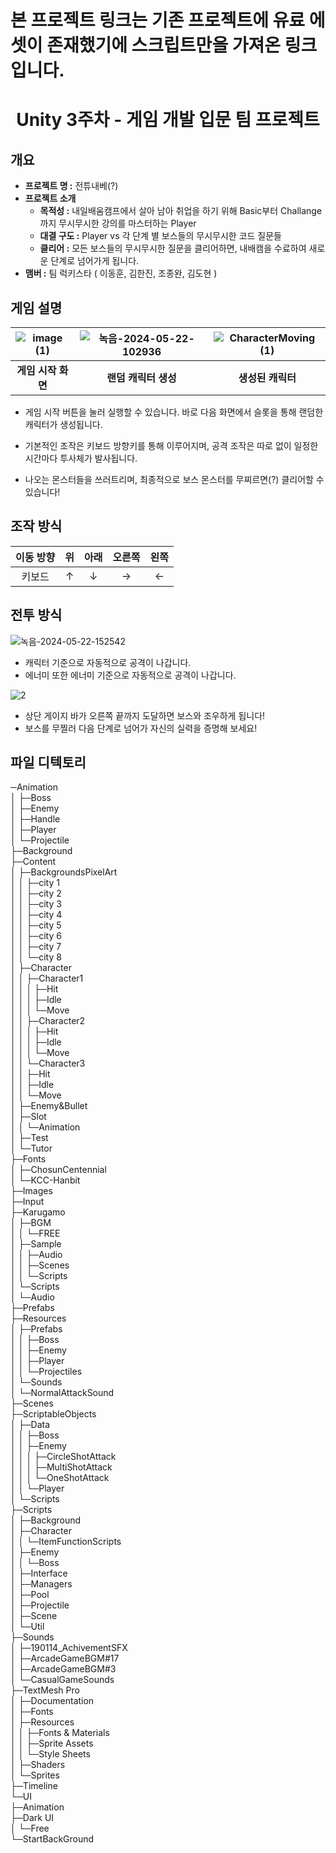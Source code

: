 # 본 프로젝트 링크는 기존 프로젝트에 유료 에셋이 존재했기에 스크립트만을 가져온 링크입니다.


# <center>Unity 3주차 - 게임 개발 입문 팀 프로젝트</center>

## 개요

- **프로젝트 명 :**  전튜내베(?)
- **프로젝트 소개**
  - **목적성 :** 내일배움캠프에서 살아 남아 취업을 하기 위해 Basic부터 Challange까지 무시무시한 강의를 마스터하는 Player
  - **대결 구도 :** Player vs 각 단계 별 보스들의 무시무시한 코드 질문들
  - **클리어 :** 모든 보스들의 무시무시한 질문을 클리어하면, 내배캠을 수료하여 새로운 단계로 넘어가게 됩니다.
- **맴버 :** 팀 럭키스타 ( 이동훈, 김한진, 조종완, 김도현 )

## 게임 설명

|![image (1)](https://github.com/kuraqura88/777Project/assets/167050509/2119c2e6-8d20-446c-999b-59d2d0c2d2e7)|![녹음-2024-05-22-102936](https://github.com/kuraqura88/777Project/assets/167050509/0f664bda-9cec-4ecd-9b98-ebae25b0de5b)|![CharacterMoving (1)](https://github.com/kuraqura88/777Project/assets/167050509/9fb03c4b-02f2-4e5e-8412-5b09a264b823)|
|:---:|:---:|:---:|
|**게임 시작 화면**|**랜덤 캐릭터 생성**|**생성된 캐릭터**|

- 게임 시작 버튼을 눌러 실행할 수 있습니다. 바로 다음 화면에서 슬롯을 통해 랜덤한 캐릭터가 생성됩니다.

- 기본적인 조작은 키보드 방향키를 통해 이루어지며, 공격 조작은 따로 없이 일정한 시간마다 투사체가 발사됩니다.

- 나오는 몬스터들을 쓰러트리며, 최종적으로 보스 몬스터를 무찌르면(?) 클리어할 수 있습니다!


## 조작 방식

|이동 방향|위|아래|오른쪽|왼쪽|
|:---:|:---:|:---:|:---:|:---:|
|키보드|↑|↓|→|←|

## 전투 방식

![녹음-2024-05-22-152542](https://github.com/kuraqura88/777Project/assets/167050509/fb1f5a3f-4bc5-43cd-9c6a-a6634dd52192)

- 캐릭터 기준으로 자동적으로 공격이 나갑니다.
- 에너미 또한 에너미 기준으로 자동적으로 공격이 나갑니다.

![2](https://github.com/kuraqura88/777Project/assets/167050509/58a30877-4d14-4ab5-8043-b06cd6b3c7f1)


- 상단 게이지 바가 오른쪽 끝까지 도달하면 보스와 조우하게 됩니다!
- 보스를 무찔러 다음 단계로 넘어가 자신의 실력을 증명해 보세요!


## 파일 디텍토리

─Animation  
│  ├─Boss  
│  ├─Enemy  
│  ├─Handle  
│  ├─Player  
│  └─Projectile  
├─Background  
├─Content  
│  ├─BackgroundsPixelArt  
│  │  ├─city 1  
│  │  ├─city 2  
│  │  ├─city 3  
│  │  ├─city 4  
│  │  ├─city 5  
│  │  ├─city 6  
│  │  ├─city 7  
│  │  └─city 8  
│  ├─Character  
│  │  ├─Character1  
│  │  │  ├─Hit  
│  │  │  ├─Idle  
│  │  │  └─Move  
│  │  ├─Character2  
│  │  │  ├─Hit  
│  │  │  ├─Idle  
│  │  │  └─Move  
│  │  └─Character3  
│  │      ├─Hit  
│  │      ├─Idle  
│  │      └─Move  
│  ├─Enemy&Bullet  
│  ├─Slot  
│  │  └─Animation  
│  ├─Test  
│  └─Tutor  
├─Fonts  
│  ├─ChosunCentennial  
│  └─KCC-Hanbit  
├─Images  
├─Input  
├─Karugamo  
│  ├─BGM  
│  │  └─FREE  
│  ├─Sample  
│  │  ├─Audio  
│  │  ├─Scenes  
│  │  └─Scripts  
│  └─Scripts  
│      └─Audio  
├─Prefabs  
├─Resources  
│  ├─Prefabs  
│  │  ├─Boss  
│  │  ├─Enemy  
│  │  ├─Player  
│  │  └─Projectiles  
│  └─Sounds  
│      └─NormalAttackSound  
├─Scenes  
├─ScriptableObjects  
│  ├─Data  
│  │  ├─Boss  
│  │  ├─Enemy  
│  │  │  ├─CircleShotAttack  
│  │  │  ├─MultiShotAttack  
│  │  │  └─OneShotAttack  
│  │  └─Player  
│  └─Scripts  
├─Scripts  
│  ├─Background  
│  ├─Character  
│  │  └─ItemFunctionScripts  
│  ├─Enemy  
│  │  └─Boss  
│  ├─Interface  
│  ├─Managers  
│  ├─Pool  
│  ├─Projectile  
│  ├─Scene  
│  └─Util  
├─Sounds  
│  ├─190114_AchivementSFX  
│  ├─ArcadeGameBGM#17  
│  ├─ArcadeGameBGM#3  
│  └─CasualGameSounds  
├─TextMesh Pro  
│  ├─Documentation  
│  ├─Fonts  
│  ├─Resources  
│  │  ├─Fonts & Materials  
│  │  ├─Sprite Assets  
│  │  └─Style Sheets  
│  ├─Shaders  
│  └─Sprites  
├─Timeline  
└─UI  
    ├─Animation  
    ├─Dark UI  
    │  └─Free  
    └─StartBackGround  
